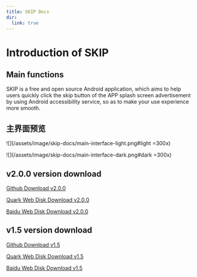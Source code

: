```yaml
---
title: SKIP Docs
dir:
  link: true
---
```


# Introduction of SKIP

## Main functions

SKIP is a free and open source Android application, which aims to help users quickly click the skip button of the APP splash screen advertisement by using Android accessibility service, so as to make your use experience more smooth.

## 主界面预览

![](/assets/image/skip-docs/main-interface-light.png#light =300x)

![](/assets/image/skip-docs/main-interface-dark.png#dark =300x)

## v2.0.0 version download

[Github Download v2.0.0](https://download.fgit.cf/GuoXiCheng/SKIP/releases/download/v2.0.0/SKIP-v2.0.0.apk)

[Quark Web Disk Download v2.0.0](https://pan.quark.cn/s/54c2809b1dc8)

[Baidu Web Disk Download v2.0.0](https://pan.baidu.com/s/1_Kbaj9FNvPFY-g7AgfSWnQ?pwd=ifec)

## v1.5 version download

[Github Download v1.5](https://download.fgit.cf/GuoXiCheng/SKIP/releases/download/v1.5/SKIP-v1.5.apk)

[Quark Web Disk Download v1.5](https://pan.quark.cn/s/d9059f871094)

[Baidu Web Disk Download v1.5](https://pan.baidu.com/s/1PaDWDXcczqDJHdz9h8lQ7A?pwd=h3pf)


